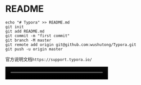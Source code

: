 # README

```shell
echo "# Typora" >> README.md
git init
git add README.md
git commit -m "first commit"
git branch -M master
git remote add origin git@github.com:wushutong/Typora.git
git push -u origin master
```
官方说明文档`https://support.typora.io/`



<video loop="loop" width="320" height="40" controls="controls" src="D:/WSHT/go-home-master/111.mp3"></video>

